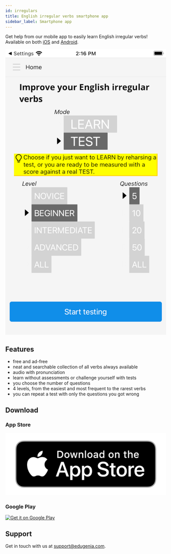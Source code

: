 ```yaml
---
id: irregulars
title: English irregular verbs smartphone app
sidebar_label: Smartphone app
---
```


Get help from our mobile app to easily learn English irregular verbs!
Available on both [iOS](/docs/irregulars#app-store) and [Android](/docs/irregulars#google-play).

![img](../static/img/irregulars/ios/Screenshot_1.png)

## Features

* free and ad-free
* neat and searchable collection of all verbs always available
* audio with pronunciation
* learn without assessments or challenge yourself with tests
* you choose the number of questions
* 4 levels, from the easiest and most frequent to the rarest verbs
* you can repeat a test with only the questions you got wrong

## Download

### App Store

<!-- src working in build -->
<a href='https://apps.apple.com/us/app/english-irregular/id1537300751'>
  <img src='/img/Download_on_the_App_Store_Badge_US-UK_RGB_blk_092917.png' alt='Download on the App Store' class='storeImage'/>
</a>

### Google Play

<a href='https://play.google.com/store/apps/details?id=com.edugenia.irregular'>
  <img alt='Get it on Google Play' src='https://play.google.com/intl/en_us/badges/static/images/badges/en_badge_web_generic.png'/>
</a>

## Support

Get in touch with us at [support@edugenia.com](mailto:support@edugenia.com).